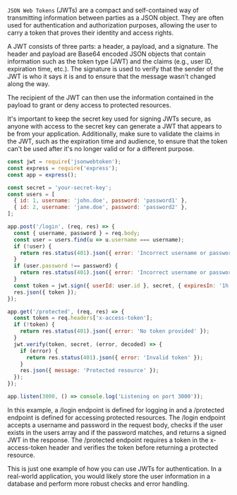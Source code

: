`JSON Web Tokens` (JWTs) are a compact and self-contained way of transmitting information between parties as a JSON object. They are often used for authentication and authorization purposes, allowing the user to carry a token that proves their identity and access rights.

A JWT consists of three parts: a header, a payload, and a signature. The header and payload are Base64 encoded JSON objects that contain information such as the token type (JWT) and the claims (e.g., user ID, expiration time, etc.). The signature is used to verify that the sender of the JWT is who it says it is and to ensure that the message wasn't changed along the way.

The recipient of the JWT can then use the information contained in the payload to grant or deny access to protected resources.

It's important to keep the secret key used for signing JWTs secure, as anyone with access to the secret key can generate a JWT that appears to be from your application. Additionally, make sure to validate the claims in the JWT, such as the expiration time and audience, to ensure that the token can't be used after it's no longer valid or for a different purpose.

```js
const jwt = require('jsonwebtoken');
const express = require('express');
const app = express();

const secret = 'your-secret-key';
const users = [
  { id: 1, username: 'john.doe', password: 'password1' },
  { id: 2, username: 'jane.doe', password: 'password2' },
];

app.post('/login', (req, res) => {
  const { username, password } = req.body;
  const user = users.find(u => u.username === username);
  if (!user) {
    return res.status(401).json({ error: 'Incorrect username or password' });
  }
  if (user.password !== password) {
    return res.status(401).json({ error: 'Incorrect username or password' });
  }
  const token = jwt.sign({ userId: user.id }, secret, { expiresIn: '1h' });
  res.json({ token });
});

app.get('/protected', (req, res) => {
  const token = req.headers['x-access-token'];
  if (!token) {
    return res.status(401).json({ error: 'No token provided' });
  }
  jwt.verify(token, secret, (error, decoded) => {
    if (error) {
      return res.status(401).json({ error: 'Invalid token' });
    }
    res.json({ message: 'Protected resource' });
  });
});

app.listen(3000, () => console.log('Listening on port 3000'));
```

In this example, a /login endpoint is defined for logging in and a /protected endpoint is defined for accessing protected resources. The /login endpoint accepts a username and password in the request body, checks if the user exists in the users array and if the password matches, and returns a signed JWT in the response. The /protected endpoint requires a token in the x-access-token header and verifies the token before returning a protected resource.

This is just one example of how you can use JWTs for authentication. In a real-world application, you would likely store the user information in a database and perform more robust checks and error handling.